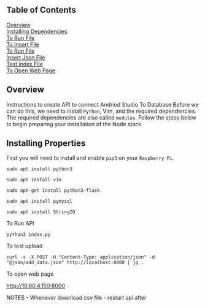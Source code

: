 ## Table of Contents
[Overview](#overview)<br>
[Installing Dependencies](#installdependencies)<br>
[To Run File](#torun)<br>
[To Insert File](#InsertingIndexFile)<br>
[To Run File](#torun)<br>
[Insert Json File](#InsertJsonFile)<br>
[Test index File](#TestIndexFile)<br>
[To Open Web Page](#OpenWebPage)<br>


<div id='overview'/>

## Overview
Instructions to create API to connect Andriod Studio To Database
Before we can do this, we need to install `Python`, Vim, and the required dependencies.
The required dependencies are also called `modules`. Follow the steps below to begin 
preparing your installation of the Node stack. 


<div id='installdependencies'/>

## Installing Properties 
First you will need to install and enable `pip3` on your `Raspberry Pi`.

```console
sudo apt install python3
```
```console
sudo apt install vim
```
```console
sudo apt-get install python3-flask
```
```console
sudo apt install pymysql
```
```console
sudo apt install StringIO
```
<div id='InsertingIndexFile'/>


<div id='torun'/>
To Run API

```console
python3 index.py
```


<div id='InsertJsonFile/>


<div id='TestIndexFile'/>

To test upload

```console
curl -s -X POST -H "Content-Type: application/json" -d "@json/add_data.json" http://localhost:8000 | jq .
```

<div id='OpenWebPage'/>

To open web page

http://10.60.4.150:8000



NOTES - Whenever download csv file - restart api after